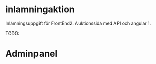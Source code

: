 # inlamningaktion
Inlämningsuppgift för FrontEnd2. Auktionssida med API och angular 1.


TODO:

# Adminpanel

